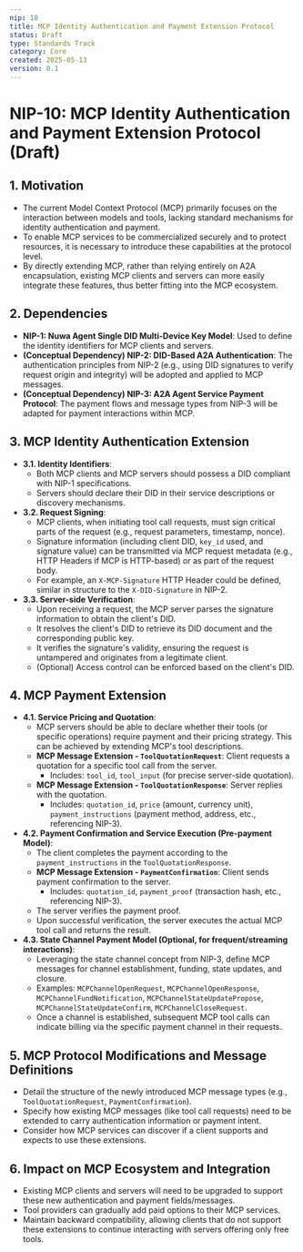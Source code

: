 ```yaml
---
nip: 10
title: MCP Identity Authentication and Payment Extension Protocol
status: Draft
type: Standards Track
category: Core
created: 2025-05-13
version: 0.1
---
```


# NIP-10: MCP Identity Authentication and Payment Extension Protocol (Draft)

## 1. Motivation

*   The current Model Context Protocol (MCP) primarily focuses on the interaction between models and tools, lacking standard mechanisms for identity authentication and payment.
*   To enable MCP services to be commercialized securely and to protect resources, it is necessary to introduce these capabilities at the protocol level.
*   By directly extending MCP, rather than relying entirely on A2A encapsulation, existing MCP clients and servers can more easily integrate these features, thus better fitting into the MCP ecosystem.

## 2. Dependencies

*   **NIP-1: Nuwa Agent Single DID Multi-Device Key Model**: Used to define the identity identifiers for MCP clients and servers.
*   **(Conceptual Dependency) NIP-2: DID-Based A2A Authentication**: The authentication principles from NIP-2 (e.g., using DID signatures to verify request origin and integrity) will be adopted and applied to MCP messages.
*   **(Conceptual Dependency) NIP-3: A2A Agent Service Payment Protocol**: The payment flows and message types from NIP-3 will be adapted for payment interactions within MCP.

## 3. MCP Identity Authentication Extension

*   **3.1. Identity Identifiers**:
    *   Both MCP clients and MCP servers should possess a DID compliant with NIP-1 specifications.
    *   Servers should declare their DID in their service descriptions or discovery mechanisms.
*   **3.2. Request Signing**:
    *   MCP clients, when initiating tool call requests, must sign critical parts of the request (e.g., request parameters, timestamp, nonce).
    *   Signature information (including client DID, `key_id` used, and signature value) can be transmitted via MCP request metadata (e.g., HTTP Headers if MCP is HTTP-based) or as part of the request body.
    *   For example, an `X-MCP-Signature` HTTP Header could be defined, similar in structure to the `X-DID-Signature` in NIP-2.
*   **3.3. Server-side Verification**:
    *   Upon receiving a request, the MCP server parses the signature information to obtain the client's DID.
    *   It resolves the client's DID to retrieve its DID document and the corresponding public key.
    *   It verifies the signature's validity, ensuring the request is untampered and originates from a legitimate client.
    *   (Optional) Access control can be enforced based on the client's DID.

## 4. MCP Payment Extension

*   **4.1. Service Pricing and Quotation**:
    *   MCP servers should be able to declare whether their tools (or specific operations) require payment and their pricing strategy. This can be achieved by extending MCP's tool descriptions.
    *   **MCP Message Extension - `ToolQuotationRequest`**: Client requests a quotation for a specific tool call from the server.
        *   Includes: `tool_id`, `tool_input` (for precise server-side quotation).
    *   **MCP Message Extension - `ToolQuotationResponse`**: Server replies with the quotation.
        *   Includes: `quotation_id`, `price` (amount, currency unit), `payment_instructions` (payment method, address, etc., referencing NIP-3).
*   **4.2. Payment Confirmation and Service Execution (Pre-payment Model)**:
    *   The client completes the payment according to the `payment_instructions` in the `ToolQuotationResponse`.
    *   **MCP Message Extension - `PaymentConfirmation`**: Client sends payment confirmation to the server.
        *   Includes: `quotation_id`, `payment_proof` (transaction hash, etc., referencing NIP-3).
    *   The server verifies the payment proof.
    *   Upon successful verification, the server executes the actual MCP tool call and returns the result.
*   **4.3. State Channel Payment Model (Optional, for frequent/streaming interactions)**:
    *   Leveraging the state channel concept from NIP-3, define MCP messages for channel establishment, funding, state updates, and closure.
    *   Examples: `MCPChannelOpenRequest`, `MCPChannelOpenResponse`, `MCPChannelFundNotification`, `MCPChannelStateUpdatePropose`, `MCPChannelStateUpdateConfirm`, `MCPChannelCloseRequest`.
    *   Once a channel is established, subsequent MCP tool calls can indicate billing via the specific payment channel in their requests.

## 5. MCP Protocol Modifications and Message Definitions

*   Detail the structure of the newly introduced MCP message types (e.g., `ToolQuotationRequest`, `PaymentConfirmation`).
*   Specify how existing MCP messages (like tool call requests) need to be extended to carry authentication information or payment intent.
*   Consider how MCP services can discover if a client supports and expects to use these extensions.

## 6. Impact on MCP Ecosystem and Integration

*   Existing MCP clients and servers will need to be upgraded to support these new authentication and payment fields/messages.
*   Tool providers can gradually add paid options to their MCP services.
*   Maintain backward compatibility, allowing clients that do not support these extensions to continue interacting with servers offering only free tools.
